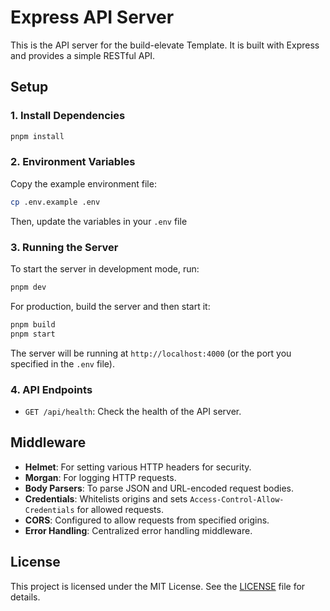 # Express API Server

This is the API server for the build-elevate Template. It is built with Express and provides a simple RESTful API.

## Setup

### 1. Install Dependencies

```bash
pnpm install
```

### 2. Environment Variables

Copy the example environment file:

```bash
cp .env.example .env
```

Then, update the variables in your `.env` file

### 3. Running the Server

To start the server in development mode, run:

```bash
pnpm dev
```

For production, build the server and then start it:

```bash
pnpm build
pnpm start
```

The server will be running at `http://localhost:4000` (or the port you specified in the `.env` file).

### 4. API Endpoints

- `GET /api/health`: Check the health of the API server.

## Middleware

- **Helmet**: For setting various HTTP headers for security.
- **Morgan**: For logging HTTP requests.
- **Body Parsers**: To parse JSON and URL-encoded request bodies.
- **Credentials**: Whitelists origins and sets `Access-Control-Allow-Credentials` for allowed requests.
- **CORS**: Configured to allow requests from specified origins.
- **Error Handling**: Centralized error handling middleware.

## License

This project is licensed under the MIT License. See the [LICENSE](../../LICENSE) file for details.
